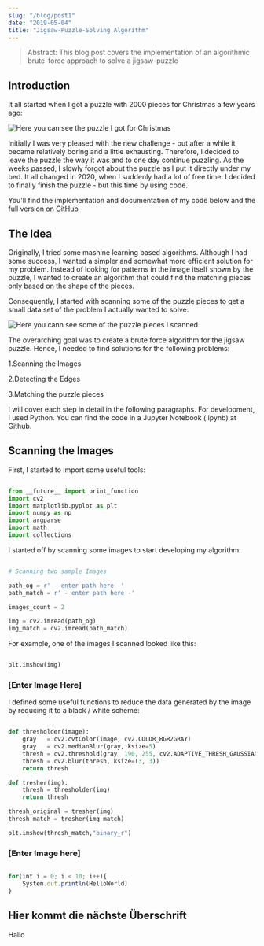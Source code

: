 ```yaml
---
slug: "/blog/post1"
date: "2019-05-04"
title: "Jigsaw-Puzzle-Solving Algorithm"
---
```


> Abstract: This blog post covers the implementation of an algorithmic brute-force approach to solve a jigsaw-puzzle

## Introduction

It all started when I got a puzzle with 2000 pieces for Christmas a few years ago:

![Here you can see the puzzle I got for Christmas](https://www.tagesschau.de/multimedia/bilder/puzzle-109~_v-original.jpg)

Initially I was very pleased with the new challenge - but after a while it became relatively boring and a little exhausting.
Therefore, I decided to leave the puzzle the way it was and to one day continue puzzling. As the weeks passed, I slowly forgot about the puzzle as I put it directly under my bed. It all changed in 2020, when I suddenly had a lot of free time. I decided to finally finish the puzzle - but this time by using code.

You'll find the implementation and documentation of my code below and the full version on [GitHub](https://www.github.com)


## The Idea

Originally, I tried some mashine learning based algorithms. Although I had some success, I wanted a simpler and somewhat more efficient solution for my problem. Instead of looking for patterns in the image itself shown by the puzzle, I wanted to create an algorithm that could find the matching pieces only based on the shape of the pieces.

Consequently, I started with scanning some of the puzzle pieces to get a small data set of the problem I actually wanted to solve:

![Here you cann see some of the puzzle pieces I scanned](https://thumbs.dreamstime.com/b/jigsaw-puzzle-blank-vector-square-four-separate-pieces-simple-193219345.jpg)


The overarching goal was to create a brute force algorithm for the jigsaw puzzle. Hence, I needed to find solutions for the following problems:

1.Scanning the Images

2.Detecting the Edges

3.Matching the puzzle pieces

I will cover each step in detail in the following paragraphs. For development, I used Python. You can find the code in a Jupyter Notebook (.ipynb) at Github.

## Scanning the Images

First, I started to import some useful tools:

```py

from __future__ import print_function
import cv2
import matplotlib.pyplot as plt
import numpy as np
import argparse
import math
import collections 

```

I started off by scanning some images to start developing my algorithm:

```py

# Scanning two sample Images

path_og = r' - enter path here -'
path_match = r' - enter path here -'

images_count = 2

img = cv2.imread(path_og)
img_match = cv2.imread(path_match)

```

For example, one of the images I scanned looked like this:

```py

plt.imshow(img)

```

### [Enter Image Here]

I defined some useful functions to reduce the data generated by the image by reducing it to a black / white scheme:

```py

def thresholder(image):
    gray   = cv2.cvtColor(image, cv2.COLOR_BGR2GRAY)
    gray   = cv2.medianBlur(gray, ksize=5)
    thresh = cv2.threshold(gray, 190, 255, cv2.ADAPTIVE_THRESH_GAUSSIAN_C)[1]
    thresh = cv2.blur(thresh, ksize=(3, 3))
    return thresh

def tresher(img):
    thresh = thresholder(img)
    return thresh

thresh_original = tresher(img)
thresh_match = tresher(img_match)

plt.imshow(thresh_match,"binary_r")

```

### [Enter Image here]







```javascript

for(int i = 0; i < 10; i++){
    System.out.println(HelloWorld)
}

```

## Hier kommt die nächste Überschrift

Hallo